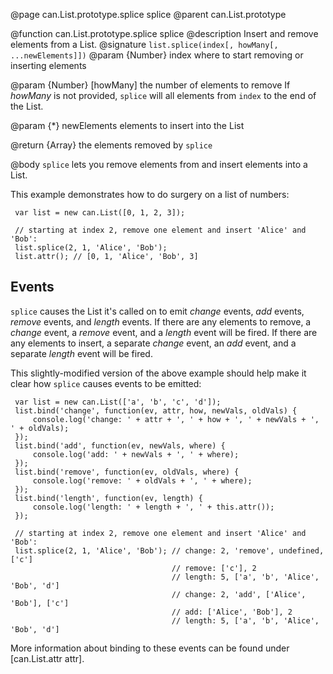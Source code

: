 @page can.List.prototype.splice splice
@parent can.List.prototype

@function can.List.prototype.splice splice
@description Insert and remove elements from a List.
@signature `list.splice(index[, howMany[, ...newElements]])`
@param {Number} index where to start removing or inserting elements

@param {Number} [howMany] the number of elements to remove
 If _howMany_ is not provided, `splice` will all elements from `index` to the end of the List.

@param {*} newElements elements to insert into the List

@return {Array} the elements removed by `splice`

@body
 `splice` lets you remove elements from and insert elements into a List.

 This example demonstrates how to do surgery on a list of numbers:

```
 var list = new can.List([0, 1, 2, 3]);

 // starting at index 2, remove one element and insert 'Alice' and 'Bob':
 list.splice(2, 1, 'Alice', 'Bob');
 list.attr(); // [0, 1, 'Alice', 'Bob', 3]
```

 ## Events

 `splice` causes the List it's called on to emit _change_ events,
 _add_ events, _remove_ events, and _length_ events. If there are
 any elements to remove, a _change_ event, a _remove_ event, and a
 _length_ event will be fired. If there are any elements to insert, a
 separate _change_ event, an _add_ event, and a separate _length_ event
 will be fired.

 This slightly-modified version of the above example should help
 make it clear how `splice` causes events to be emitted:

```
 var list = new can.List(['a', 'b', 'c', 'd']);
 list.bind('change', function(ev, attr, how, newVals, oldVals) {
     console.log('change: ' + attr + ', ' + how + ', ' + newVals + ', ' + oldVals);
 });
 list.bind('add', function(ev, newVals, where) {
     console.log('add: ' + newVals + ', ' + where);
 });
 list.bind('remove', function(ev, oldVals, where) {
     console.log('remove: ' + oldVals + ', ' + where);
 });
 list.bind('length', function(ev, length) {
     console.log('length: ' + length + ', ' + this.attr());
 });

 // starting at index 2, remove one element and insert 'Alice' and 'Bob':
 list.splice(2, 1, 'Alice', 'Bob'); // change: 2, 'remove', undefined, ['c']
                                    // remove: ['c'], 2
                                    // length: 5, ['a', 'b', 'Alice', 'Bob', 'd']
                                    // change: 2, 'add', ['Alice', 'Bob'], ['c']
                                    // add: ['Alice', 'Bob'], 2
                                    // length: 5, ['a', 'b', 'Alice', 'Bob', 'd']
```

 More information about binding to these events can be found under [can.List.attr attr].